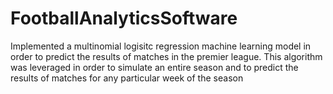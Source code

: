 # FootballAnalyticsSoftware
Implemented a multinomial logisitc regression machine learning model in order to predict the results of matches in the premier league. This algorithm was leveraged in order to simulate an entire season and to predict the results of matches for any particular week of the season
